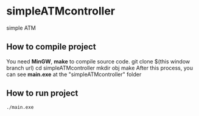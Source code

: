# simpleATMcontroller
simple ATM

## How to compile project
You need <b>MinGW</b>, <b>make</b> to compile source code. 
    git clone $(this window branch url)
    cd simpleATMcontroller
    mkdir obj
    make
After this process, you can see <b>main.exe</b> at the "simpleATMcontroller" folder

## How to run project
    ./main.exe

